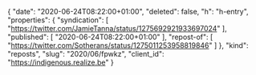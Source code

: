 {
  "date": "2020-06-24T08:22:00+01:00",
  "deleted": false,
  "h": "h-entry",
  "properties": {
    "syndication": [
      "https://twitter.com/JamieTanna/status/1275692921933697024"
    ],
    "published": [
      "2020-06-24T08:22:00+01:00"
    ],
    "repost-of": [
      "https://twitter.com/Sotherans/status/1275011253958819846"
    ]
  },
  "kind": "reposts",
  "slug": "2020/06/fpwkz",
  "client_id": "https://indigenous.realize.be"
}
